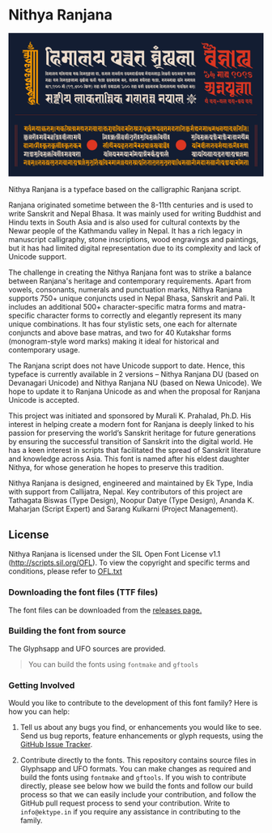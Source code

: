 Nithya Ranjana
==============
![Nithya Ranjana Sample Image](Promotion/NithyaRanjana.gif)

Nithya Ranjana is a typeface based on the calligraphic Ranjana script.

Ranjana originated sometime between the 8-11th centuries and is used to write Sanskrit and Nepal Bhasa. It was mainly used for writing Buddhist and Hindu texts in South Asia and is also used for cultural contexts by the Newar people of the Kathmandu valley in Nepal. It has a rich legacy in manuscript calligraphy, stone inscriptions, wood engravings and paintings, but it has had limited digital representation due to its complexity and lack of Unicode support. 

The challenge in creating the Nithya Ranjana font was to strike a balance between Ranjana's heritage and contemporary requirements. Apart from vowels, consonants, numerals and punctuation marks, Nithya Ranjana supports 750+ unique conjuncts used in Nepal Bhasa, Sanskrit and Pali. It includes an additional 500+ character-specific matra forms and matra-specific character forms to correctly and elegantly represent its many unique combinations. It has four stylistic sets, one each for alternate conjuncts and above base matras, and two for 40 Kutakshar forms (monogram-style word marks) making it ideal for historical and contemporary usage.

The Ranjana script does not have Unicode support to date. Hence, this typeface is currently available in 2 versions – Nithya Ranjana DU (based on Devanagari Unicode) and Nithya Ranjana NU (based on Newa Unicode). We hope to update it to Ranjana Unicode as and when the proposal for Ranjana Unicode is accepted.

This project was initiated and sponsored by Murali K. Prahalad, Ph.D. His interest in helping create a modern font for Ranjana is deeply linked to his passion for preserving the world’s Sanskrit heritage for future generations by ensuring the successful transition of Sanskrit into the digital world. He has a keen interest in scripts that facilitated the spread of Sanskrit literature and knowledge across Asia. This font is named after his eldest daughter Nithya, for whose generation he hopes to preserve this tradition.

Nithya Ranjana is designed, engineered and maintained by Ek Type, India with support from Callijatra, Nepal. Key contributors of this project are Tathagata Biswas (Type Design), Noopur Datye (Type Design), Ananda K. Maharjan (Script Expert) and Sarang Kulkarni (Project Management).



License
-------
Nithya Ranjana is licensed under the SIL Open Font License v1.1 (<http://scripts.sil.org/OFL>). To view the copyright and specific terms and conditions, please refer to [OFL.txt](OFL.txt)

### Downloading the font files (TTF files)

The font files can be downloaded from the [releases page.](https://github.com/EkType/NithyaRanjana/releases)

### Building the font from source
The Glyphsapp and UFO sources are provided. 
> You can build the fonts using `fontmake` and `gftools` 


### Getting Involved

Would you like to contribute to the development of this font family? Here is how you can help:

1. Tell us about any bugs you find, or enhancements you would like to see. Send us bug reports, feature enhancements or glyph requests, using the [GitHub Issue Tracker](https://github.com/EkType/NithyaRanjana/issues/).

2. Contribute directly to the fonts. This repository contains source files in Glyphsapp and UFO formats. You can make changes as required and build the fonts using `fontmake` and `gftools`. If you wish to contribute directly, please see below how we build the fonts and follow our build process so that we can easily include your contribution, and follow the GitHub pull request process to send your contribution. Write to `info@ektype.in` if you require any assistance in contributing to the family.

